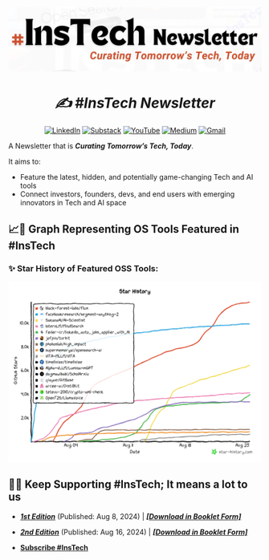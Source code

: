 ![](./21.08.2024_22.24.21_REC.png)

<div align="center">

# ***✍️ #InsTech Newsletter***

[![LinkedIn](https://img.shields.io/badge/LinkedIn-0077B5?style=for-the-badge&logo=linkedin&logoColor=white)](https://bit.ly/44p8hmZ)
[![Substack](https://img.shields.io/badge/Substack-%23006f5c.svg?style=for-the-badge&logo=substack&logoColor=FF6719)](https://substack.com/@instech)
[![YouTube](https://img.shields.io/badge/YouTube-FF0000?style=for-the-badge&logo=youtube&logoColor=white)](https://bit.ly/ibtd)
[![Medium](https://img.shields.io/badge/Medium-12100E?style=for-the-badge&logo=medium&logoColor=white)](https://medium.com/@wallikhan76)
[![Gmail](https://img.shields.io/badge/Gmail-D14836?style=for-the-badge&logo=gmail&logoColor=white)](mailto:wallikhan76@gmail.com)

</div>

A Newsletter that is ***Curating Tomorrow’s Tech, Today***. 

It aims to:
- Feature the latest, hidden, and potentially game-changing Tech and AI tools
- Connect investors, founders, devs, and end users with emerging innovators in Tech and AI space

## 📈🐙 Graph Representing OS Tools Featured in #InsTech

### ✨ Star History of Featured OSS Tools:

![alt text](./star-history-2024825.png)


## 🔔🔁 Keep Supporting #InsTech; It means a lot to us

- ***[1st Edition](https://bit.ly/4dARuR6)*** (Published: Aug 8, 2024) | ***[[Download in Booklet Form]](https://www.linkedin.com/feed/update/urn:li:activity:7227732255039713280/)***

- ***[2nd Edition](https://www.linkedin.com/feed/update/urn:li:ugcPost:7229952731224920064/)*** (Published: Aug 16, 2024) | ***[[Download in Booklet Form]](https://www.linkedin.com/feed/update/urn:li:activity:7231611479899176960/)***

- **[Subscribe  #InsTech](https://bit.ly/InsTechSub)**